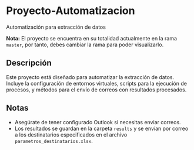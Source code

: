 # Proyecto-Automatizacion

Automatización para extracción de datos

**Nota:** El proyecto se encuentra en su totalidad actualmente en la rama `master`, por tanto, debes cambiar la rama para poder visualizarlo.

## Descripción

Este proyecto está diseñado para automatizar la extracción de datos. Incluye la configuración de entornos virtuales, scripts para la ejecución de procesos, y métodos para el envío de correos con resultados procesados.

## Notas

- Asegúrate de tener configurado Outlook si necesitas enviar correos.
- Los resultados se guardan en la carpeta `results` y se envían por correo a los destinatarios especificados en el archivo `parametros_destinatarios.xlsx`.

